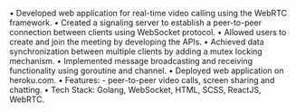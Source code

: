 • Developed web application for real-time video calling using the WebRTC framework.
• Created a signaling server to establish a peer-to-peer connection between clients using WebSocket protocol.
• Allowed users to create and join the meeting by developing the APIs.
• Achieved data synchronization between multiple clients by adding a mutex locking mechanism.
• Implemented message broadcasting and receiving functionality using goroutine and channel.
• Deployed web application on heroku.com.
• Features: - peer-to-peer video calls, screen sharing and chatting.
• Tech Stack: Golang, WebSocket, HTML, SCSS, ReactJS, WebRTC.
